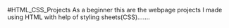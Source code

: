 #HTML_CSS_Projects
As a beginner this are the webpage projects I made using HTML with help of styling sheets(CSS).......
